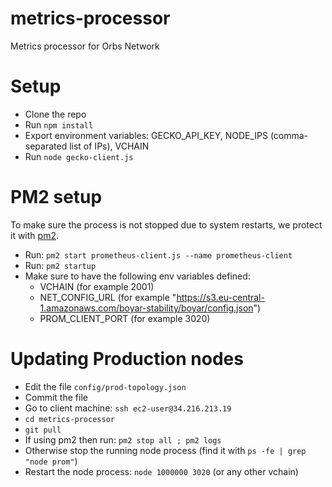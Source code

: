 # metrics-processor
Metrics processor for Orbs Network

# Setup
* Clone the repo
* Run `npm install`
* Export environment variables: GECKO_API_KEY, NODE_IPS (comma-separated list of IPs), VCHAIN
* Run `node gecko-client.js`

# PM2 setup
To make sure the process is not stopped due to system restarts, we protect it with [pm2](http://pm2.keymetrics.io/).
* Run: `pm2 start prometheus-client.js --name prometheus-client`
* Run: `pm2 startup`
* Make sure to have the following env variables defined:
  * VCHAIN (for example 2001)
  * NET_CONFIG_URL (for example "https://s3.eu-central-1.amazonaws.com/boyar-stability/boyar/config.json")
  * PROM_CLIENT_PORT (for example 3020)
  
# Updating Production nodes
* Edit the file `config/prod-topology.json`
* Commit the file
* Go to client machine: `ssh ec2-user@34.216.213.19`
* `cd metrics-processor`
* `git pull`
* If using pm2 then run: `pm2 stop all ; pm2 logs`
* Otherwise stop the running node process (find it with `ps -fe | grep "node prom"`)
* Restart the node process: `node 1000000 3020` (or any other vchain)